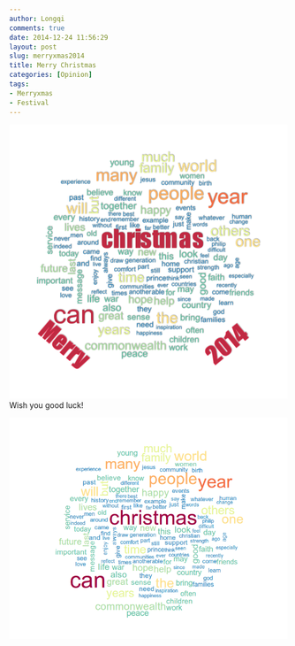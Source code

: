 ```yaml
---
author: Longqi
comments: true
date: 2014-12-24 11:56:29
layout: post
slug: merryxmas2014
title: Merry Christmas
categories: [Opinion]
tags:
- Merryxmas
- Festival
---
```

![xmas](/public/images/xmas2.png)
Wish you good luck!

![xmas](/public/images/xmas.png)